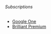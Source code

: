 ###### Subscriptions

- [Google One](https://one.google.com)
- [Brilliant Premium](https://brilliant.org/payment/subscription_settings)